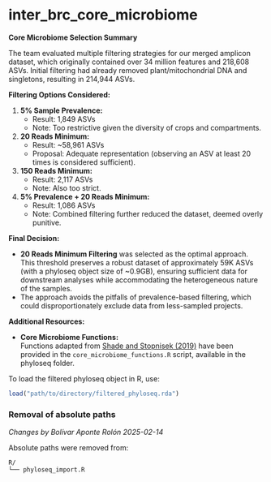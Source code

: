 # inter_brc_core_microbiome

**Core Microbiome Selection Summary**

The team evaluated multiple filtering strategies for our merged amplicon dataset, which originally contained over 34 million features and 218,608 ASVs. Initial filtering had already removed plant/mitochondrial DNA and singletons, resulting in 214,944 ASVs.

**Filtering Options Considered:**

1. **5% Sample Prevalence:**
    - Result: 1,849 ASVs
    - Note: Too restrictive given the diversity of crops and compartments.
2. **20 Reads Minimum:**
    - Result: ~58,961 ASVs
    - Proposal: Adequate representation (observing an ASV at least 20 times is considered sufficient).
3. **150 Reads Minimum:**
    - Result: 2,117 ASVs
    - Note: Also too strict.
4. **5% Prevalence + 20 Reads Minimum:**
    - Result: 1,086 ASVs
    - Note: Combined filtering further reduced the dataset, deemed overly punitive.

**Final Decision:**

- **20 Reads Minimum Filtering** was selected as the optimal approach. This threshold preserves a robust dataset of approximately 59K ASVs (with a phyloseq object size of ~0.9GB), ensuring sufficient data for downstream analyses while accommodating the heterogeneous nature of the samples.
- The approach avoids the pitfalls of prevalence-based filtering, which could disproportionately exclude data from less-sampled projects.

**Additional Resources:**

- **Core Microbiome Functions:**  
    Functions adapted from [Shade and Stopnisek (2019)](https://doi.org/10.1016/j.mib.2019.09.008) have been provided in the `core_microbiome_functions.R` script, available in the phyloseq folder.

To load the filtered phyloseq object in R, use:

```r
load("path/to/directory/filtered_phyloseq.rda")
```

### Removal of absolute paths
*Changes by Bolívar Aponte Rolón 2025-02-14*

Absolute paths were removed from:
```
R/
└── phyloseq_import.R
```
